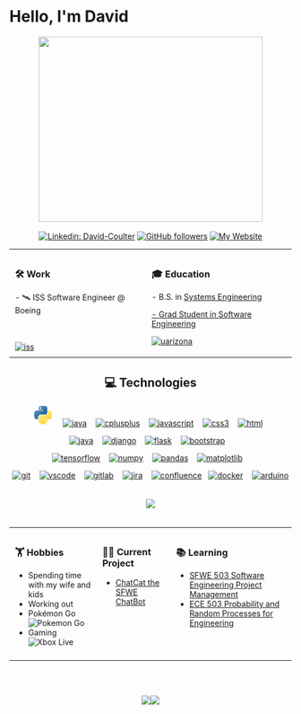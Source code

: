 <h1> Hello, I'm David </h1>
<div align="center">
<a href="https://www.linkedin.com/in/david-coulter2/" target="_blank" rel="noreferrer"> <img src="https://media.tenor.com/2fXbn6Xtt0UAAAAC/software-software-development.gif" width ="400" height = "330"/> <a/>

[![Linkedin: David-Coulter](https://img.shields.io/badge/LinkedIn-0077B5?style=for-the-badge&logo=linkedin&logoColor=white&link=https://www.linkedin.com/in/david-coulter2/)](https://www.linkedin.com/in/david-coulter2/)
[![GitHub followers](https://img.shields.io/github/followers/David-Coulter?label=Follow&style=for-the-badge&logo=github)](https://github.com/David-Coulter)
[![My Website](https://img.shields.io/badge/website-000000?style=for-the-badge&logo=About.me&logoColor=white&link=https://david-coulter.github.io/)](https://david-coulter.github.io/)


<table>
    <tr>
        <td valign="top" style="padding: 10px;">
            <h3>🛠️ Work</h3>
            <p>- 🛰️ ISS Software Engineer @ Boeing</p>
            <br>
            <br>
            <a href="https://www.nasa.gov/international-space-station/" target="_blank" rel="noreferrer">
                <img src="https://media.tenor.com/oCJwj1e5oCwAAAAC/nasa-nasa-gifs.gif" alt="iss" width="400" height="200"/>
            </a>
        </td>
        <td valign="top" style="padding: 10px;">
            <h3>🎓 Education</h3>
            <p>- B.S. in <a href="https://sie.engineering.arizona.edu/">Systems Engineering</p>
            <p>- Grad Student in <a href="https://sfwe.engineering.arizona.edu/grad-programs">Software Engineering</p>
            <a href="https://sie.engineering.arizona.edu/" target="_blank" rel="noreferrer">
                <img src="https://i.giphy.com/media/v1.Y2lkPTc5MGI3NjExb2p5N2V2NHR2ZWl1ODNhdWd5eXVja3I5MTQ1cGxoOWJjcnJ5ZWZyYSZlcD12MV9pbnRlcm5hbF9naWZfYnlfaWQmY3Q9Zw/S5QlmDpWx67VozeVJa/giphy.gif" alt="uarizona" width="400" height="200"/>
            </a>
        </td>
    </tr>
</table>


<h2> 💻 Technologies</h2>

<!-- Programming Languages -->
<a href="https://www.python.org" target="_blank" rel="noreferrer"> <img src="https://raw.githubusercontent.com/devicons/devicon/master/icons/python/python-original.svg" alt="python" width="40" height="40"/></a> &nbsp;&nbsp;
<a href="https://www.java.com" target="_blank" rel="noreferrer"> <img src="https://cdn.jsdelivr.net/gh/devicons/devicon/icons/java/java-original.svg" alt="java" width="40" height="40"/></a> &nbsp;&nbsp;
<a href="https://cplusplus.com/" target="_blank" rel="noreferrer"> <img src="https://cdn.jsdelivr.net/gh/devicons/devicon/icons/cplusplus/cplusplus-original.svg" alt="cplusplus" width="40" height="40"/></a> &nbsp;&nbsp;
<a href="https://developer.mozilla.org/en-US/docs/Web/JavaScript" target="_blank" rel="noreferrer"> <img src="https://cdn.jsdelivr.net/gh/devicons/devicon/icons/javascript/javascript-original.svg" alt="javascript" width="40" height="40"/></a> &nbsp;&nbsp;
<a href="https://www.w3.org/Style/CSS/" target="_blank" rel="noreferrer"> <img src="https://cdn.jsdelivr.net/gh/devicons/devicon/icons/css3/css3-original.svg" alt="css3" width="40" height="40"/></a> &nbsp;&nbsp;
<a href="https://html.spec.whatwg.org/" target="_blank" rel="noreferrer"> <img src="https://cdn.jsdelivr.net/gh/devicons/devicon/icons/html5/html5-original.svg" alt="html" width="40" height="40"/></a> &nbsp;&nbsp;

<!-- Frameworks & Libraries -->
<!-- Web Frameworks -->
<a href="https://angular.dev/" target="_blank" rel="noreferrer"> <img src="https://cdn.jsdelivr.net/gh/devicons/devicon@latest/icons/angularjs/angularjs-original.svg" alt="java" width="40" height="40"/></a> &nbsp;&nbsp;
<a href="https://www.djangoproject.com/" target="_blank" rel="noreferrer"> <img src="https://cdn.jsdelivr.net/gh/devicons/devicon/icons/django/django-plain.svg" alt="django" width="40" height="40"/></a> &nbsp;&nbsp;
<a href="https://flask.palletsprojects.com/" target="_blank" rel="noreferrer"> <img src="https://cdn.jsdelivr.net/gh/devicons/devicon/icons/flask/flask-original.svg" alt="flask" width="40" height="40"/></a> &nbsp;&nbsp;
<a href="https://getbootstrap.com/" target="_blank" rel="noreferrer"> <img src="https://cdn.jsdelivr.net/gh/devicons/devicon/icons/bootstrap/bootstrap-original.svg" alt="bootstrap" width="40" height="40"/></a> &nbsp;&nbsp;

<!-- Data Science & ML -->
<a href="https://www.tensorflow.org/" target="_blank" rel="noreferrer"> <img src="https://cdn.jsdelivr.net/gh/devicons/devicon/icons/tensorflow/tensorflow-original.svg" alt="tensorflow" width="40" height="40"/></a> &nbsp;&nbsp;
<a href="https://numpy.org/" target="_blank" rel="noreferrer"> <img src="https://cdn.jsdelivr.net/gh/devicons/devicon/icons/numpy/numpy-original.svg" alt="numpy" width="40" height="40"/></a> &nbsp;&nbsp;
<a href="https://pandas.pydata.org/" target="_blank" rel="noreferrer"> <img src="https://cdn.jsdelivr.net/gh/devicons/devicon/icons/pandas/pandas-original.svg" alt="pandas" width="40" height="40"/></a> &nbsp;&nbsp;
<a href="https://matplotlib.org/" target="_blank" rel="noreferrer"> <img src="https://cdn.jsdelivr.net/gh/devicons/devicon/icons/matplotlib/matplotlib-original.svg" alt="matplotlib" width="40" height="40"/></a> &nbsp;&nbsp;

<!-- Tools & Platforms -->
<a href="https://git-scm.com/" target="_blank" rel="noreferrer"> <img src="https://cdn.jsdelivr.net/gh/devicons/devicon/icons/git/git-original.svg" alt="git" width="40" height="40"/></a> &nbsp;&nbsp;
<a href="https://code.visualstudio.com/" target="_blank" rel="noreferrer"> <img src="https://cdn.jsdelivr.net/gh/devicons/devicon/icons/vscode/vscode-original.svg" alt="vscode" width="40" height="40"/></a> &nbsp;&nbsp;
<a href="https://about.gitlab.com/" target="_blank" rel="noreferrer"><img src="https://cdn.jsdelivr.net/gh/devicons/devicon@latest/icons/gitlab/gitlab-original.svg" alt="gitlab" width="40" height="40"/></a> &nbsp;&nbsp;
<a href="https://www.atlassian.com/software/jira?referer=jira.com" target="_blank" rel="noreferrer"> <img src="https://cdn.jsdelivr.net/gh/devicons/devicon@latest/icons/jira/jira-original.svg" alt=" jira" width="40" height="40"/></a> &nbsp;&nbsp;
<a href="https://www.atlassian.com/software/confluence" target="_blank" rel="noreferrer"> <img src="https://cdn.jsdelivr.net/gh/devicons/devicon@latest/icons/confluence/confluence-original.svg" alt=" confluence" width="40" height="40"/></a>&nbsp;&nbsp;
<a href="https://www.docker.com/" target="_blank" rel="noreferrer"> <img src="https://cdn.jsdelivr.net/gh/devicons/devicon/icons/docker/docker-original.svg" alt="docker" width="40" height="40"/></a> &nbsp;&nbsp;
<a href="https://www.arduino.cc/" target="_blank" rel="noreferrer"> <img src="https://cdn.jsdelivr.net/gh/devicons/devicon/icons/arduino/arduino-original.svg" alt="arduino" width="40" height="40"/></a> &nbsp;&nbsp;
<br><br>
<img src="https://i.giphy.com/media/v1.Y2lkPTc5MGI3NjExZmg5dDE4NXQ4a2ZkcmZ5M2U3MWVzY2VyZm95dWxzcWhiczJ3NnhuZiZlcD12MV9pbnRlcm5hbF9naWZfYnlfaWQmY3Q9Zw/116wwYf3ajIvrG/giphy.gif"/>
<br><br>

<table>
    <tr>
        <td valign="top" style="padding: 10px;">
          <h3>🏋️ Hobbies</h3>
          <ul>
            <li>Spending time with my wife and kids</li>
            <li>Working out</li>
            <li>Pokémon Go <br>
                <img src="https://img.shields.io/badge/BleedForYourArt-6918 1448 3458-red?style=flat-square&logo=pokemon-go" alt="Pokemon Go"> </li>
            <li>Gaming <br>
                <img src="https://img.shields.io/badge/Xbox-XShamrockerX-green?style=flat-square&logo=xbox" alt="Xbox Live"></li>
          </ul>
        </td>
      <td valign="top" style="padding: 10px;">
        <h3>👨‍💻 Current Project</h3>
        <ul>
          <li><a href="https://github.com/David-Coulter/Chat-Cat" target="_blank">ChatCat the SFWE ChatBot</a></li>
        </ul>
      </td>
      <td valign="top" style="padding: 10px;">
        <h3>📚 Learning</h3>
        <ul>
          <li><a href="https://sie.engineering.arizona.edu/sites/sie.engineering.arizona.edu/files/SFWE-403-503-Syllabus-R1%282%29.pdf" target ="_blank">SFWE 503 Software Engineering Project Management</li>
          <li><a href="https://ece.engineering.arizona.edu/grad-programs/courses/ECE503" target ="_blank">ECE 503 Probability and Random Processes for Engineering</li>
        </ul>
      </td>
    </tr>
</table>

<br><br>

<p align="center">
<a href="https://github.com/David-Coulter">
  <img height="180em" src="https://github-readme-stats-eight-theta.vercel.app/api?username=David-Coulter&show_icons=true&theme=prussian&include_all_commits=true&count_private=true"/><img height="180em" src="https://github-readme-stats-eight-theta.vercel.app/api/top-langs/?username=David-Coulter&layout=compact&langs_count=8&theme=prussian"/>
</a>
</p>
</div>
